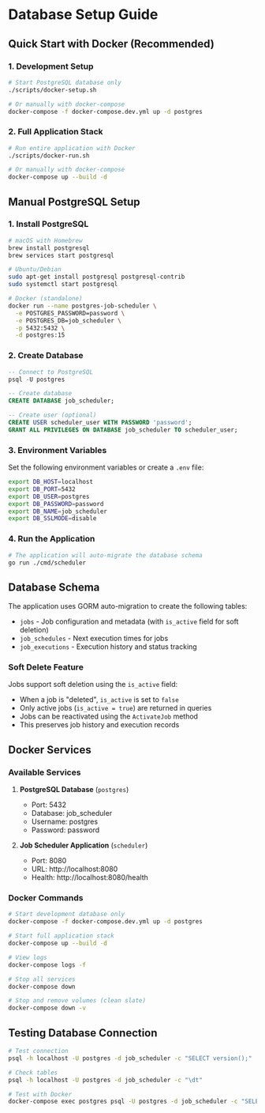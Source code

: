 # Database Setup Guide

## Quick Start with Docker (Recommended)

### 1. Development Setup
```bash
# Start PostgreSQL database only
./scripts/docker-setup.sh

# Or manually with docker-compose
docker-compose -f docker-compose.dev.yml up -d postgres
```

### 2. Full Application Stack
```bash
# Run entire application with Docker
./scripts/docker-run.sh

# Or manually with docker-compose
docker-compose up --build -d
```

## Manual PostgreSQL Setup

### 1. Install PostgreSQL
```bash
# macOS with Homebrew
brew install postgresql
brew services start postgresql

# Ubuntu/Debian
sudo apt-get install postgresql postgresql-contrib
sudo systemctl start postgresql

# Docker (standalone)
docker run --name postgres-job-scheduler \
  -e POSTGRES_PASSWORD=password \
  -e POSTGRES_DB=job_scheduler \
  -p 5432:5432 \
  -d postgres:15
```

### 2. Create Database
```sql
-- Connect to PostgreSQL
psql -U postgres

-- Create database
CREATE DATABASE job_scheduler;

-- Create user (optional)
CREATE USER scheduler_user WITH PASSWORD 'password';
GRANT ALL PRIVILEGES ON DATABASE job_scheduler TO scheduler_user;
```

### 3. Environment Variables
Set the following environment variables or create a `.env` file:

```bash
export DB_HOST=localhost
export DB_PORT=5432
export DB_USER=postgres
export DB_PASSWORD=password
export DB_NAME=job_scheduler
export DB_SSLMODE=disable
```

### 4. Run the Application
```bash
# The application will auto-migrate the database schema
go run ./cmd/scheduler
```

## Database Schema

The application uses GORM auto-migration to create the following tables:

- `jobs` - Job configuration and metadata (with `is_active` field for soft deletion)
- `job_schedules` - Next execution times for jobs
- `job_executions` - Execution history and status tracking

### Soft Delete Feature

Jobs support soft deletion using the `is_active` field:
- When a job is "deleted", `is_active` is set to `false`
- Only active jobs (`is_active = true`) are returned in queries
- Jobs can be reactivated using the `ActivateJob` method
- This preserves job history and execution records

## Docker Services

### Available Services

1. **PostgreSQL Database** (`postgres`)
   - Port: 5432
   - Database: job_scheduler
   - Username: postgres
   - Password: password

2. **Job Scheduler Application** (`scheduler`)
   - Port: 8080
   - URL: http://localhost:8080
   - Health: http://localhost:8080/health

### Docker Commands

```bash
# Start development database only
docker-compose -f docker-compose.dev.yml up -d postgres

# Start full application stack
docker-compose up --build -d

# View logs
docker-compose logs -f

# Stop all services
docker-compose down

# Stop and remove volumes (clean slate)
docker-compose down -v
```

## Testing Database Connection

```bash
# Test connection
psql -h localhost -U postgres -d job_scheduler -c "SELECT version();"

# Check tables
psql -h localhost -U postgres -d job_scheduler -c "\dt"

# Test with Docker
docker-compose exec postgres psql -U postgres -d job_scheduler -c "SELECT version();"
```
